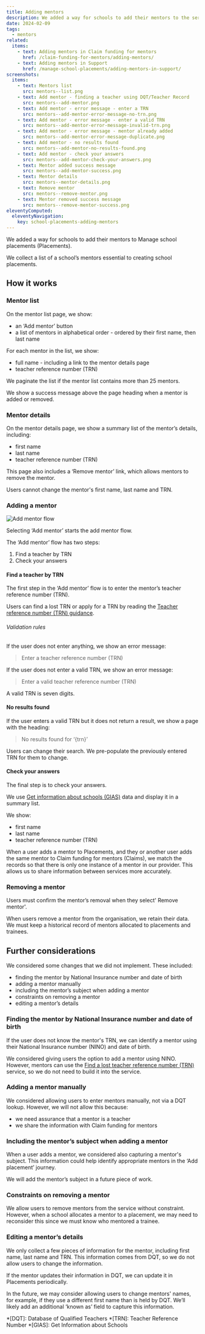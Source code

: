 ```yaml
---
title: Adding mentors
description: We added a way for schools to add their mentors to the service
date: 2024-02-09
tags:
  - mentors
related:
  items:
    - text: Adding mentors in Claim funding for mentors
      href: /claim-funding-for-mentors/adding-mentors/
    - text: Adding mentors in Support
      href: /manage-school-placements/adding-mentors-in-support/
screenshots:
  items:
    - text: Mentors list
      src: mentors--list.png
    - text: Add mentor - finding a teacher using DQT/Teacher Record
      src: mentors--add-mentor.png
    - text: Add mentor - error message - enter a TRN
      src: mentors--add-mentor-error-message-no-trn.png
    - text: Add mentor - error message - enter a valid TRN
      src: mentors--add-mentor-error-message-invalid-trn.png
    - text: Add mentor - error message - mentor already added
      src: mentors--add-mentor-error-message-duplicate.png
    - text: Add mentor - no results found
      src: mentors--add-mentor-no-results-found.png
    - text: Add mentor - check your answers
      src: mentors--add-mentor-check-your-answers.png
    - text: Mentor added success message
      src: mentors--add-mentor-success.png
    - text: Mentor details
      src: mentors--mentor-details.png
    - text: Remove mentor
      src: mentors--remove-mentor.png
    - text: Mentor removed success message
      src: mentors--remove-mentor-success.png
eleventyComputed:
  eleventyNavigation:
    key: school-placements-adding-mentors
---
```


We added a way for schools to add their mentors to Manage school placements (Placements).

We collect a list of a school’s mentors essential to creating school placements.

## How it works

### Mentor list

On the mentor list page, we show:

- an ‘Add mentor’ button
- a list of mentors in alphabetical order - ordered by their first name, then last name

For each mentor in the list, we show:

- full name - including a link to the mentor details page
- teacher reference number (TRN)

We paginate the list if the mentor list contains more than 25 mentors.

We show a success message above the page heading when a mentor is added or removed.

### Mentor details

On the mentor details page, we show a summary list of the mentor’s details, including:

- first name
- last name
- teacher reference number (TRN)

This page also includes a ‘Remove mentor’ link, which allows mentors to remove the mentor.

Users cannot change the mentor's first name, last name and TRN.

### Adding a mentor

![Add mentor flow](add-mentor--flow.png)

Selecting ‘Add mentor’ starts the add mentor flow.

The ‘Add mentor’ flow has two steps:

1. Find a teacher by TRN
2. Check your answers

#### Find a teacher by TRN

The first step in the ‘Add mentor’ flow is to enter the mentor’s teacher reference number (TRN).

Users can find a lost TRN or apply for a TRN by reading the [Teacher reference number (TRN) guidance](https://www.gov.uk/guidance/teacher-reference-number-trn).

###### Validation rules

If the user does not enter anything, we show an error message:

> Enter a teacher reference number (TRN)

If the user does not enter a valid TRN, we show an error message:

> Enter a valid teacher reference number (TRN)

A valid TRN is seven digits.

#### No results found

If the user enters a valid TRN but it does not return a result, we show a page with the heading:

> No results found for ‘{trn}’

Users can change their search. We pre-populate the previously entered TRN for them to change.

#### Check your answers

The final step is to check your answers.

We use [Get information about schools (GIAS)](https://get-information-schools.service.gov.uk/) data and display it in a summary list.

We show:

- first name
- last name
- teacher reference number (TRN)

When a user adds a mentor to Placements, and they or another user adds the same mentor to Claim funding for mentors (Claims), we match the records so that there is only one instance of a mentor in our provider. This allows us to share information between services more accurately.

### Removing a mentor

Users must confirm the mentor’s removal when they select' Remove mentor'.

When users remove a mentor from the organisation, we retain their data. We must keep a historical record of mentors allocated to placements and trainees.

## Further considerations

We considered some changes that we did not implement. These included:

- finding the mentor by National Insurance number and date of birth
- adding a mentor manually
- including the mentor’s subject when adding a mentor
- constraints on removing a mentor
- editing a mentor’s details

### Finding the mentor by National Insurance number and date of birth

If the user does not know the mentor's TRN, we can identify a mentor using their National Insurance number (NINO) and date of birth.

We considered giving users the option to add a mentor using NINO. However, mentors can use the [Find a lost teacher reference number (TRN)](https://find-a-lost-trn.education.gov.uk/start) service, so we do not need to build it into the service.

### Adding a mentor manually

We considered allowing users to enter mentors manually, not via a DQT lookup. However, we will not allow this because:

- we need assurance that a mentor is a teacher
- we share the information with Claim funding for mentors

### Including the mentor’s subject when adding a mentor

When a user adds a mentor, we considered also capturing a mentor's subject. This information could help identify appropriate mentors in the ‘Add placement’ journey.

We will add the mentor’s subject in a future piece of work.

### Constraints on removing a mentor

We allow users to remove mentors from the service without constraint. However, when a school allocates a mentor to a placement, we may need to reconsider this since we must know who mentored a trainee.

### Editing a mentor’s details

We only collect a few pieces of information for the mentor, including first name, last name and TRN. This information comes from DQT, so we do not allow users to change the information.

If the mentor updates their information in DQT, we can update it in Placements periodically.

In the future, we may consider allowing users to change mentors' names, for example, if they use a different first name than is held by DQT. We’ll likely add an additional ‘known as’ field to capture this information.

*[DQT]: Database of Qualified Teachers
*[TRN]: Teacher Reference Number
*[GIAS]: Get Information about Schools
